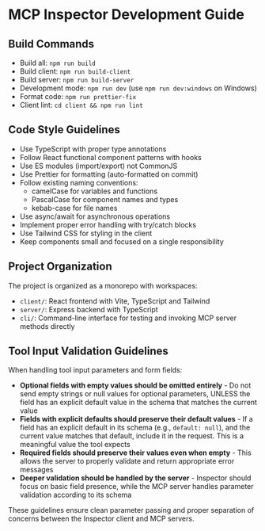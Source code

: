 # MCP Inspector Development Guide

## Build Commands

- Build all: `npm run build`
- Build client: `npm run build-client`
- Build server: `npm run build-server`
- Development mode: `npm run dev` (use `npm run dev:windows` on Windows)
- Format code: `npm run prettier-fix`
- Client lint: `cd client && npm run lint`

## Code Style Guidelines

- Use TypeScript with proper type annotations
- Follow React functional component patterns with hooks
- Use ES modules (import/export) not CommonJS
- Use Prettier for formatting (auto-formatted on commit)
- Follow existing naming conventions:
  - camelCase for variables and functions
  - PascalCase for component names and types
  - kebab-case for file names
- Use async/await for asynchronous operations
- Implement proper error handling with try/catch blocks
- Use Tailwind CSS for styling in the client
- Keep components small and focused on a single responsibility

## Project Organization

The project is organized as a monorepo with workspaces:

- `client/`: React frontend with Vite, TypeScript and Tailwind
- `server/`: Express backend with TypeScript
- `cli/`: Command-line interface for testing and invoking MCP server methods directly

## Tool Input Validation Guidelines

When handling tool input parameters and form fields:

- **Optional fields with empty values should be omitted entirely** - Do not send empty strings or null values for optional parameters, UNLESS the field has an explicit default value in the schema that matches the current value
- **Fields with explicit defaults should preserve their default values** - If a field has an explicit default in its schema (e.g., `default: null`), and the current value matches that default, include it in the request. This is a meaningful value the tool expects
- **Required fields should preserve their values even when empty** - This allows the server to properly validate and return appropriate error messages
- **Deeper validation should be handled by the server** - Inspector should focus on basic field presence, while the MCP server handles parameter validation according to its schema

These guidelines ensure clean parameter passing and proper separation of concerns between the Inspector client and MCP servers.
